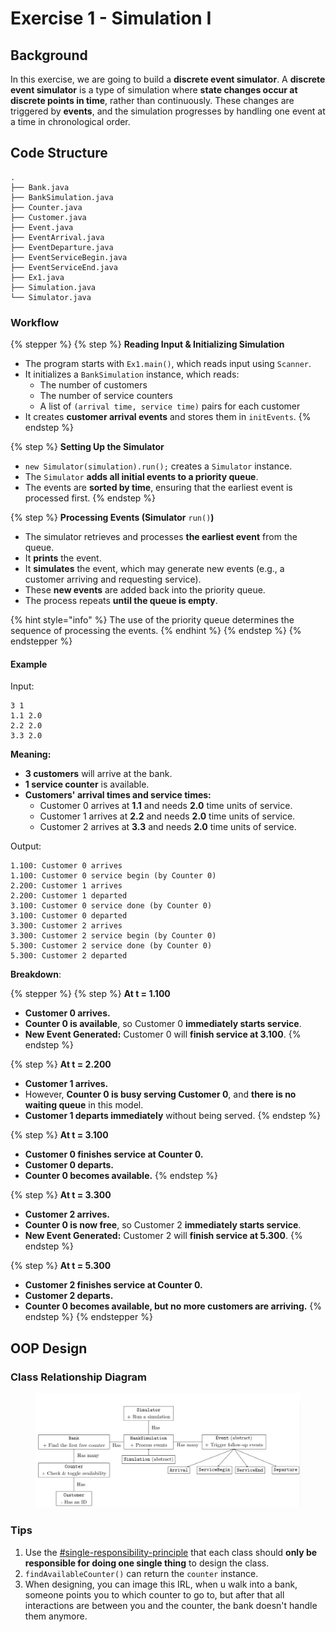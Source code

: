 # Exercise 1 - Simulation I

## Background

In this exercise, we are going to build a **discrete event simulator**. A **discrete event simulator** is a type of simulation where **state changes occur at discrete points in time**, rather than continuously. These changes are triggered by **events**, and the simulation progresses by handling one event at a time in chronological order.

## Code Structure

```
.
├── Bank.java
├── BankSimulation.java
├── Counter.java
├── Customer.java
├── Event.java
├── EventArrival.java
├── EventDeparture.java
├── EventServiceBegin.java
├── EventServiceEnd.java
├── Ex1.java
├── Simulation.java
└── Simulator.java
```

### Workflow

{% stepper %}
{% step %}
**Reading Input & Initializing Simulation**

* The program starts with `Ex1.main()`, which reads input using `Scanner`.
* It initializes a `BankSimulation` instance, which reads:
  * The number of customers
  * The number of service counters
  * A list of `(arrival time, service time)` pairs for each customer
* It creates **customer arrival events** and stores them in `initEvents`.
{% endstep %}

{% step %}
**Setting Up the Simulator**

* `new Simulator(simulation).run();` creates a `Simulator` instance.
* The `Simulator` **adds all initial events to a priority queue**.
* The events are **sorted by time**, ensuring that the earliest event is processed first.
{% endstep %}

{% step %}
**Processing Events (Simulator** `run()`**)**

* The simulator retrieves and processes **the earliest event** from the queue.
* It **prints** the event.
* It **simulates** the event, which may generate new events (e.g., a customer arriving and requesting service).
* These **new events** are added back into the priority queue.
* The process repeats **until the queue is empty**.

{% hint style="info" %}
The use of the priority queue  determines the sequence of processing the events.
{% endhint %}
{% endstep %}
{% endstepper %}

#### Example

Input:

```
3 1
1.1 2.0
2.2 2.0
3.3 2.0
```

**Meaning:**

* **3 customers** will arrive at the bank.
* **1 service counter** is available.
* **Customers' arrival times and service times:**
  * Customer 0 arrives at **1.1** and needs **2.0** time units of service.
  * Customer 1 arrives at **2.2** and needs **2.0** time units of service.
  * Customer 2 arrives at **3.3** and needs **2.0** time units of service.

Output:

```
1.100: Customer 0 arrives
1.100: Customer 0 service begin (by Counter 0)
2.200: Customer 1 arrives
2.200: Customer 1 departed
3.100: Customer 0 service done (by Counter 0)
3.100: Customer 0 departed
3.300: Customer 2 arrives
3.300: Customer 2 service begin (by Counter 0)
5.300: Customer 2 service done (by Counter 0)
5.300: Customer 2 departed
```

**Breakdown**:

{% stepper %}
{% step %}
**At t = 1.100**

* **Customer 0 arrives.**
* **Counter 0 is available**, so Customer 0 **immediately starts service**.
* **New Event Generated:** Customer 0 will **finish service at 3.100**.
{% endstep %}

{% step %}
&#x20;**At t = 2.200**

* **Customer 1 arrives.**
* However, **Counter 0 is busy serving Customer 0**, and **there is no waiting queue** in this model.
* **Customer 1 departs immediately** without being served.
{% endstep %}

{% step %}
**At t = 3.100**

* **Customer 0 finishes service at Counter 0.**
* **Customer 0 departs.**
* **Counter 0 becomes available.**
{% endstep %}

{% step %}
**At t = 3.300**

* **Customer 2 arrives.**
* **Counter 0 is now free**, so Customer 2 **immediately starts service**.
* **New Event Generated:** Customer 2 will **finish service at 5.300**.
{% endstep %}

{% step %}
**At t = 5.300**

* **Customer 2 finishes service at Counter 0.**
* **Customer 2 departs.**
* **Counter 0 becomes available, but no more customers are arriving.**
{% endstep %}
{% endstepper %}

## OOP Design

### Class Relationship Diagram

<figure><img src="../../.gitbook/assets/ex1-uml-diagram.png" alt=""><figcaption></figcaption></figure>

### Tips

1. Use the [#single-responsibility-principle](../lab/lab-02-interface-wrapper-class-exercise-1-2.md#single-responsibility-principle "mention") that each class should **only be responsible for doing one single thing** to design the class.
2. `findAvailableCounter()` can return the `counter` instance.
3. When designing, you can image this IRL, when u walk into a bank, someone points you to which counter to go to, but after that all interactions are between you and the counter, the bank doesn't handle them anymore.

